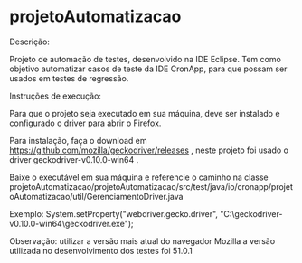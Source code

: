 # projetoAutomatizacao

Descrição:

Projeto de automação de testes, desenvolvido na IDE Eclipse.
Tem como objetivo automatizar casos de teste da IDE CronApp, para que possam ser usados em testes de regressão.


Instruções de execução:

Para que o projeto seja executado em sua máquina, deve ser instalado e configurado o driver para abrir o Firefox.

Para instalação, faça o download em https://github.com/mozilla/geckodriver/releases , neste projeto foi usado o driver 
geckodriver-v0.10.0-win64 .

Baixe o executável em sua máquina e referencie o caminho na classe 
projetoAutomatizacao/projetoAutomatizacao/src/test/java/io/cronapp/projetoAutomatizacao/util/GerenciamentoDriver.java

Exemplo:
System.setProperty("webdriver.gecko.driver", "C:\\geckodriver-v0.10.0-win64\\geckodriver.exe");


Observação: utilizar a versão mais atual do navegador Mozilla a versão utilizada no desenvolvimento dos testes foi 51.0.1

